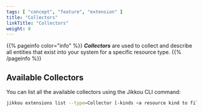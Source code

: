 ```yaml
---
tags: [ "concept", "feature", "extension" ]
title: "Collectors"
linkTitle: "Collectors"
weight: 8
---
```


{{% pageinfo color="info" %}}
_**Collectors**_ are used to collect and describe all entities that exist into your system for a
specific resource type.
{{% /pageinfo %}}

## Available Collectors

You can list all the available collectors using the Jikkou CLI command:

```bash
jikkou extensions list --type=Collector [-kinds <a resource kind to filter returned results>]
```